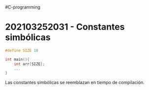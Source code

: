 #C-programming 
# 202103252031 - Constantes simbólicas
```c
#define SIZE 10

int main(){
	int arr[SIZE];
	...
}
```
Las constantes simbólicas se reemblazan en tiempo de compilación.